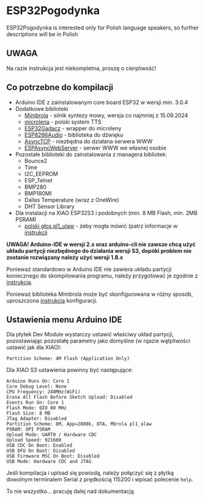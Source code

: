# ESP32Pogodynka

ESP32Pogodynka is interested only for Polish language speakers, so further descriptions will be in Polish

## UWAGA

Na razie instrukcja jest niekompletna, proszę o cierpliwość!

## Co potrzebne do kompilacji


* Arduino IDE z zainstalowanym core board ESP32 w wersji min. 3.0.4
* Dodatkowe biblioteki
  * [Mimbrola](https://github.com/ethanak/Mimbrola) - silnik syntezy mowy, wersja co najmniej z 15.09.2024
  * [microlena](https://github.com/ethanak/microlena) - polski system TTS
  * [ESP32Gadacz](https://github.com/ethanak/ESP32Gadacz) - wrapper do microleny
  * [ESP8266Audio](https://github.com/earlephilhower/ESP8266Audio) - biblioteka do dźwięku
  * [AsyncTCP](https://github.com/me-no-dev/AsyncTCP) - niezbędna do działana serwera WWW
  * [ESPAsyncWebServer](https://github.com/me-no-dev/ESPAsyncWebServer) - serwer WWW we własnej osobie
* Pozostałe biblioteki do zainstalowania z managera bibliotek:
  * Bounce2
  * Time
  * I2C_EEPROM
  * ESP_Telnet
  * BMP280
  * BMP180MI
  * Dallas Temperature (wraz z OneWire)
  * DHT Sensor Library
* Dla instalacji na XIAO ESP32S3 i podobnych (min. 8 MB Flash, min. 2MB PSRAM)
  * [polski głos pl1_ulaw](https://github.com/ethanak/mimbrola_voices_pl) - żeby mogła mówić (patrz informacje w [instrukcji](mimbrola)

__UWAGA!
Arduino-IDE w wersji 2.x oraz arduino-cli nie zawsze chcą użyć układu partycji
niezbędnego do działania wersji S3, dopóki problem nie zostanie rozwiązany
należy użyć wersji 1.8.x__

Ponieważ standardowo w Arduino IDE nie zawiera układu partycji koniecznego
do skompilowania programu, należy przygotować je zgodnie z [instrukcją](partitions).

Ponieważ biblioteka Mimbrola może być skonfigurowana w różny sposób, uproszczona [instrukcja](mimbrola) konfiguracji.

## Ustawienia menu Arduino IDE

Dla płytek Dev Module wystarczy ustawić właściwy układ partycji, pozostawiając pozostałę parametry jako domyślne (w rqazie wątpliwości ustawić jak dla XIAO):
```
Partition Scheme: 4M Flash (Application Only)
```

Dla XIAO S3 ustawienia powinny być następujące:
```
Arduino Runs On: Core 1
Core Debug Level: None
CPU Frequency: 240MHz(WiFi)
Erase All Flash Before Sketch Upload: Disabled
Events Run On: Core 1
Flash Mode: QIO 80 MHz
Flash Size: 8 MB
JTag Adapter: Disabled
Partition Scheme: 8M, App=2880k, OTA, Mbrola pl1_alaw
PSRAM: OPI PSRAM
Upload Mode: UART0 / Hardware CDC
Upload Speed: 921600
USB CDC On Boot: Enabled
USB DFU On Boot: Disabled
USB Firmware MSC On Boot: Disabled
USB Mode: Hardware CDC and JTAG
```

Jeśli kompilacja i upload się powiodą, należy połączyć się z płytką
dowolnym terminalem Serial z prędkością 115200 i wpisać polecenie ```help```.

To nie wszystko... pracuję dalej nad dokumentacją



